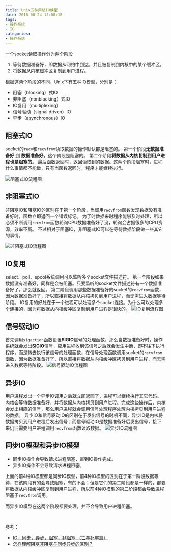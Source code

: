 ```yaml
---
title: Unix五种网络IO模型 
date: 2016-08-24 12:00:18
tags:
- 操作系统
- IO
categories:
- 操作系统
---
```


一个socket读取操作分为两个阶段
1. 等待数据准备好，即数据从网络中到达，并且被复制到内核中的某个缓冲区。
2. 将数据从内核缓冲区复制到用户进程。

<!-- more -->
根据这两个阶段的不同，Unix下有五种IO模型，分别是：
+ 阻塞（blocking）式IO
+ 非阻塞（nonblocking）式IO
+ IO复用（multiplexing）
+ 信号驱动（signal driven）IO
+ 异步（asynchronous）IO


## 阻塞式IO
socket的`recv`和`recvfrom`读取数据的操作默认都是阻塞的。
第一个阶段**无数据准备好** 到 **数据准备好**，这个阶段是阻塞的。
第二个阶段**将数据从内核复制到用户进程也是阻塞的**。
最后函数返回时，返回读取到的数据。这两个阶段阻塞时，进程什么事情都不能做，只有当函数返回时，程序才能继续执行。

![阻塞式IO流程图](blocking.png)

## 非阻塞式IO
非阻塞IO和阻塞IO的区别在于第一个阶段，当调用`recvfrom`函数发现数据没有准备好时，函数立即返回一个错误标记。
为了时数据来时程序能够及时处理，所以必须不断调用`recvfrom`函数轮询CPU数据准备好了没，轮询会占据很多的CPU资源，效率不高。
不过相对于阻塞IO，非阻塞式IO可以在等待数据阶段做一些其它的事情。

![非阻塞式IO流程图](nonblocking.png)


## IO复用
select、poll、epool系统调用可以监听多个socket文件描述符。
第一个阶段如果数据没有准备好，同样是会被阻塞。只要监听的socket文件描述符有一个数据准备好了。那么就返回。
第二阶段调用那些数据准备好的socket的`recvfrom`函数，因为数据准备好了，所以直接将数据从内核拷贝到用户进程，而无需进入数据等待阶段。
IO复用的好处在于一个进程可以处理多个socket连接。为什么可以处理多个连接的，因为将数据从内核缓冲区复制到用户进程是很快的。
![IO复用流程图](multiplexing.png)

## 信号驱动IO
首先调用`sigaction`函数设置**SIGIO**信号的处理函数，那么当数据准备好时，操作系统就会发出**SIGIO**信号，应用进程收到该信号之后就会发生中断，即不往下执行程序，而是转去执行该信号的处理函数，在信号处理函数调用socket的`recvfrom`函数，因为数据准备好了，所以直接将数据从内核缓冲区拷贝到用户进程，而无需进入数据等待阶段。
![信号驱动IO流程图](signal_driven.png)

## 异步IO
用户进程发出一个异步IO调用之后就立即返回了，进程可以继续执行其它代码。内核会等待数据准备好，并将数据从内核拷贝到用户进程。完成这些操作后，内核会发出相应的信号，那么用户进程就会调用信号处理程序处理内核拷贝到用户进程的数据。
异步IO和信号驱动IO的区别在于发出信号的时机不同，异步IO是内核将数据拷贝到用户进程后发出信号；而信号驱动IO是数据准备好后发出信号，接下来仍旧需要用户进程调用`recvfrom`函数读取数据。
![异步IO流程图](async.png)


## 同步IO模型和异步IO模型
+ 同步IO操作会导致请求进程阻塞，直到IO操作完成。
+ 异步IO操作不会导致请求进程阻塞。

上面的前4种IO模型都是同步IO模型，前4种IO模型的区别在于第一阶段数据等待，在该阶段有的会导致阻塞，有的不会；但是它们的第二阶段都是一样的，都要将数据从内核缓冲区复制到用户进程，所以前4种IO模型的第二阶段都会导致进程阻塞于`recvfrom`调用。

而异步IO模型在这两个阶段都要处理，并不会导致用户进程阻塞。




<br />

参考：
+ [IO - 同步，异步，阻塞，非阻塞 （亡羊补牢篇）](http://blog.csdn.net/historyasamirror/article/details/5778378)
+ [怎样理解阻塞非阻塞与同步异步的区别？](https://www.zhihu.com/question/19732473)

